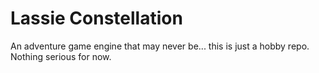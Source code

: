 # Lassie Constellation

An adventure game engine that may never be... this is just a hobby repo. Nothing serious for now.